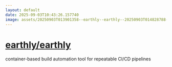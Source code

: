 ```yaml
---
layout: default
date: 2025-09-03T10:43:26.157740
image: assets/20250903T013901358--earthly--earthly--20250903T014828788--cropped.png
---
```


# [earthly/earthly](https://github.com/earthly/earthly)

container-based build automation tool for repeatable CI/CD pipelines
